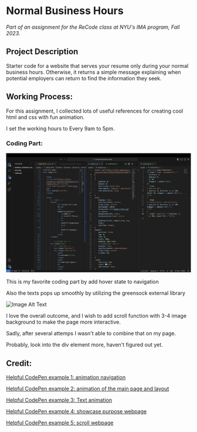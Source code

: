 # Normal Business Hours
*Part of an assignment for the ReCode class at NYU's IMA program, Fall 2023.*

## Project Description
Starter code for a website that serves your resume only during your normal business hours. Otherwise, it returns a simple message explaining when potential employers can return to find the information they seek.

## Working Process:

For this assignment, I collected lots of useful references for creating cool html and css with fun animation.

I set the working hours to Every 9am to 5pm.

### Coding Part:

![Image Alt Text](./public/images/code1.png)

This is my favorite coding part by add hover state to navigation

Also the texts pops up smoothly by utilizing the greensock external library

![Image Alt Text](./public/images/denied-page.png)

I love the overall outcome, and I wish to add scroll function with 3-4 image background to make the page more interactive.

Sadly, after several attemps I wasn't able to combine that on my page.

Probably, look into the div element more, haven't figured out yet.


## Credit:

[Helpful CodePen example 1: animation navigation](https://codepen.io/Vishal4225/pen/JjmVZWK)

[Helpful CodePen example 2: animation of the main page and layout](https://codepen.io/nitin-sharma0001/pen/yLZXLXO)

[Helpful CodePen example 3: Text animation](https://codepen.io/StephenScaff/pen/oLBqmw)

[Helpful CodePen example 4: showcase purpose webpage](https://codepen.io/kayfo23/pen/EeqYJw)

[Helpful CodePen example 5: scroll webpage](https://codepen.io/camilasecond/pen/jOLMJvJ)
